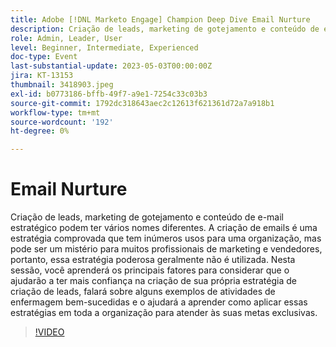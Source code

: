 ```yaml
---
title: Adobe [!DNL Marketo Engage] Champion Deep Dive Email Nurture
description: Criação de leads, marketing de gotejamento e conteúdo de e-mail estratégico podem ter vários nomes diferentes. A criação de emails é uma estratégia comprovada que tem inúmeros usos para uma organização, mas pode ser um mistério para muitos profissionais de marketing e vendedores, portanto, essa estratégia poderosa geralmente não é utilizada. Nesta sessão, você aprenderá os principais fatores para considerar que o ajudarão a ter mais confiança na criação de sua própria estratégia de criação de leads, falará sobre alguns exemplos de atividades de enfermagem bem-sucedidas e o ajudará a aprender como aplicar essas estratégias em toda a organização para atender às suas metas exclusivas.
role: Admin, Leader, User
level: Beginner, Intermediate, Experienced
doc-type: Event
last-substantial-update: 2023-05-03T00:00:00Z
jira: KT-13153
thumbnail: 3418903.jpeg
exl-id: b0773186-bffb-49f7-a9e1-7254c33c03b3
source-git-commit: 1792dc318643aec2c12613f621361d72a7a918b1
workflow-type: tm+mt
source-wordcount: '192'
ht-degree: 0%

---
```


# Email Nurture

Criação de leads, marketing de gotejamento e conteúdo de e-mail estratégico podem ter vários nomes diferentes. A criação de emails é uma estratégia comprovada que tem inúmeros usos para uma organização, mas pode ser um mistério para muitos profissionais de marketing e vendedores, portanto, essa estratégia poderosa geralmente não é utilizada. Nesta sessão, você aprenderá os principais fatores para considerar que o ajudarão a ter mais confiança na criação de sua própria estratégia de criação de leads, falará sobre alguns exemplos de atividades de enfermagem bem-sucedidas e o ajudará a aprender como aplicar essas estratégias em toda a organização para atender às suas metas exclusivas.

>[!VIDEO](https://video.tv.adobe.com/v/3418903/?learn=on)

